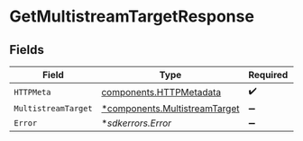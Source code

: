 # GetMultistreamTargetResponse


## Fields

| Field                                                                         | Type                                                                          | Required                                                                      | Description                                                                   |
| ----------------------------------------------------------------------------- | ----------------------------------------------------------------------------- | ----------------------------------------------------------------------------- | ----------------------------------------------------------------------------- |
| `HTTPMeta`                                                                    | [components.HTTPMetadata](../../models/components/httpmetadata.md)            | :heavy_check_mark:                                                            | N/A                                                                           |
| `MultistreamTarget`                                                           | [*components.MultistreamTarget](../../models/components/multistreamtarget.md) | :heavy_minus_sign:                                                            | Success                                                                       |
| `Error`                                                                       | **sdkerrors.Error*                                                            | :heavy_minus_sign:                                                            | Error                                                                         |